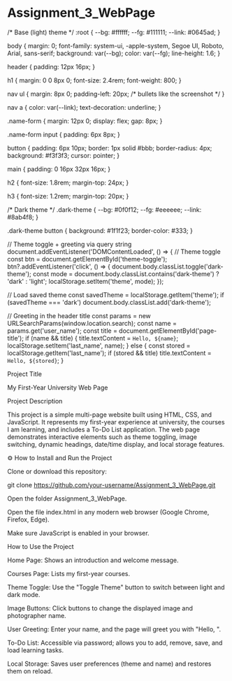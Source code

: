 # Assignment_3_WebPage

/* Base (light) theme */
:root {
  --bg: #ffffff;
  --fg: #111111;
  --link: #0645ad;
}

body {
  margin: 0;
  font-family: system-ui, -apple-system, Segoe UI, Roboto, Arial, sans-serif;
  background: var(--bg);
  color: var(--fg);
  line-height: 1.6;
}

header {
  padding: 12px 16px;
}

h1 {
  margin: 0 0 8px 0;
  font-size: 2.4rem;
  font-weight: 800;
}

nav ul {
  margin: 8px 0;
  padding-left: 20px; /* bullets like the screenshot */
}

nav a {
  color: var(--link);
  text-decoration: underline;
}

.name-form {
  margin: 12px 0;
  display: flex;
  gap: 8px;
}

.name-form input {
  padding: 6px 8px;
}

button {
  padding: 6px 10px;
  border: 1px solid #bbb;
  border-radius: 4px;
  background: #f3f3f3;
  cursor: pointer;
}

main {
  padding: 0 16px 32px 16px;
}

h2 {
  font-size: 1.8rem;
  margin-top: 24px;
}

h3 {
  font-size: 1.2rem;
  margin-top: 20px;
}

/* Dark theme */
.dark-theme {
  --bg: #0f0f12;
  --fg: #eeeeee;
  --link: #8ab4f8;
}

.dark-theme button {
  background: #1f1f23;
  border-color: #333;
}

// Theme toggle + greeting via query string
document.addEventListener('DOMContentLoaded', () => {
  // Theme toggle
  const btn = document.getElementById('theme-toggle');
  btn?.addEventListener('click', () => {
    document.body.classList.toggle('dark-theme');
    const mode = document.body.classList.contains('dark-theme') ? 'dark' : 'light';
    localStorage.setItem('theme', mode);
  });

  // Load saved theme
  const savedTheme = localStorage.getItem('theme');
  if (savedTheme === 'dark') document.body.classList.add('dark-theme');

  // Greeting in the header title
  const params = new URLSearchParams(window.location.search);
  const name = params.get('user_name');
  const title = document.getElementById('page-title');
  if (name && title) {
    title.textContent = `Hello, ${name}`;
    localStorage.setItem('last_name', name);
  } else {
    const stored = localStorage.getItem('last_name');
    if (stored && title) title.textContent = `Hello, ${stored}`;
  }

  
 Project Title

My First-Year University Web Page

Project Description

This project is a simple multi-page website built using HTML, CSS, and JavaScript.
It represents my first-year experience at university, the courses I am learning, and includes a To-Do List application.
The web page demonstrates interactive elements such as theme toggling, image switching, dynamic headings, date/time display, and local storage features.

⚙️ How to Install and Run the Project

Clone or download this repository:

git clone https://github.com/your-username/Assignment_3_WebPage.git


Open the folder Assignment_3_WebPage.

Open the file index.html in any modern web browser (Google Chrome, Firefox, Edge).

Make sure JavaScript is enabled in your browser.

 How to Use the Project

Home Page: Shows an introduction and welcome message.

Courses Page: Lists my first-year courses.

Theme Toggle: Use the "Toggle Theme" button to switch between light and dark mode.

Image Buttons: Click buttons to change the displayed image and photographer name.

User Greeting: Enter your name, and the page will greet you with "Hello, <name>".

To-Do List: Accessible via password; allows you to add, remove, save, and load learning tasks.

Local Storage: Saves user preferences (theme and name) and restores them on reload.
